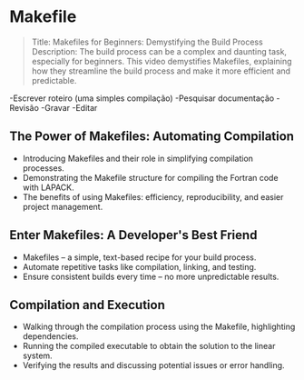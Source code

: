 # Makefile

>Title: Makefiles for Beginners: Demystifying the Build Process
>Description: The build process can be a complex and daunting task, especially for beginners. This video demystifies Makefiles, explaining how they streamline the build process and make it more efficient and predictable.
>

-Escrever roteiro (uma simples compilação)
-Pesquisar documentação
-Revisão
-Gravar
-Editar

## The Power of Makefiles:  Automating Compilation
- Introducing Makefiles and their role in simplifying compilation processes.
- Demonstrating the Makefile structure for compiling the Fortran code with LAPACK.
- The benefits of using Makefiles:  efficiency,  reproducibility, and easier project management.

## Enter Makefiles: A Developer's Best Friend
- Makefiles – a simple, text-based recipe for your build process.
- Automate repetitive tasks like compilation, linking, and testing.
- Ensure consistent builds every time – no more unpredictable results.

## Compilation and Execution
- Walking through the compilation process using the Makefile, highlighting dependencies.
- Running the compiled executable to obtain the solution to the linear system.
- Verifying the results and discussing potential issues or error handling.